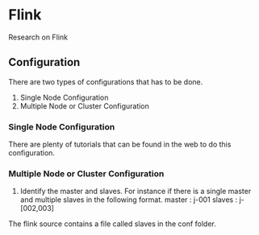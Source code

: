 # Flink
Research on Flink

## Configuration

There are two types of configurations that has to be done. 
1. Single Node Configuration
2. Multiple Node or Cluster Configuration

### Single Node Configuration

There are plenty of tutorials that can be found in the web to do this configuration.

### Multiple Node or Cluster Configuration

1. Identify the master and slaves.
  For instance if there is a single master and multiple slaves in the following format.
  master : j-001
  slaves : j-[002,003]
  
  The flink source contains a file called slaves in the conf folder. 
